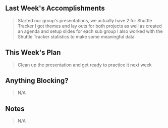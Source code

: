 ## Last Week's Accomplishments

> Started our group's presentations, we actually have 2 for Shuttle Tracker
> I got themes and lay outs for both projects as well as created an agenda and setup slides for each sub group
> I also worked with the Shuttle Tracker statistics to make some meaningful data

## This Week's Plan

> Clean up the presentation and get ready to practice it next week

## Anything Blocking?

> N/A

## Notes

> N/A
